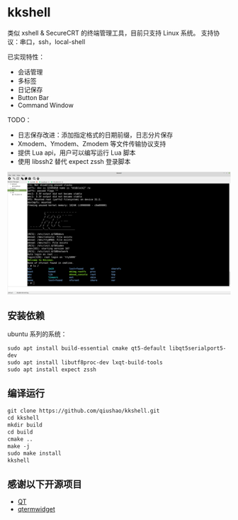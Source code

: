 
# kkshell
类似 xshell & SecureCRT 的终端管理工具，目前只支持 Linux 系统。
支持协议：串口，ssh，local-shell

已实现特性：
- 会话管理
- 多标签
- 日记保存
- Button Bar
- Command Window

TODO：
- 日志保存改进：添加指定格式的日期前缀，日志分片保存
- Xmodem、Ymodem、Zmodem 等文件传输协议支持
- 提供 Lua api，用户可以编写运行 Lua 脚本
- 使用 libssh2 替代 expect zssh 登录脚本

![screen shot](docs/screenshot/kkshell-screenshot.png)


## 安装依赖
ubuntu 系列的系统：
```
sudo apt install build-essential cmake qt5-default libqt5serialport5-dev
sudo apt install libutf8proc-dev lxqt-build-tools
sudo apt install expect zssh
```

## 编译运行
```
git clone https://github.com/qiushao/kkshell.git
cd kkshell
mkdir build
cd build
cmake ..
make -j
sudo make install
kkshell
```


## 感谢以下开源项目
- [QT](https://www.qt.io)
- [qtermwidget](https://github.com/lxqt/qtermwidget)
